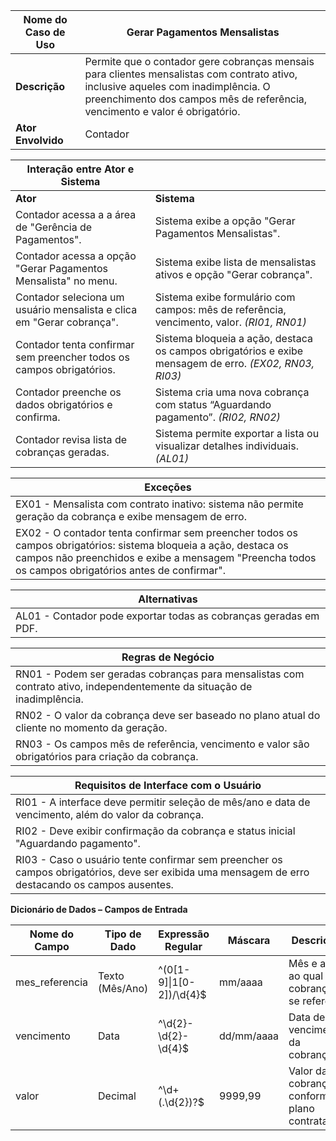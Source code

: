 | **Nome do Caso de Uso**       | Gerar Pagamentos Mensalistas |
|------------------------------|----------------------------------------|
| **Descrição**                | Permite que o contador gere cobranças mensais para clientes mensalistas com contrato ativo, inclusive aqueles com inadimplência. O preenchimento dos campos mês de referência, vencimento e valor é obrigatório. |
| **Ator Envolvido**           | Contador |

| **Interação entre Ator e Sistema**       |                                                    |
|------------------------------------------|----------------------------------------------------|
| **Ator**                                 | **Sistema**                                        |
| Contador acessa a a área de "Gerência de Pagamentos". | Sistema exibe a opção "Gerar Pagamentos Mensalistas". |
| Contador acessa a opção "Gerar Pagamentos Mensalista" no menu. | Sistema exibe lista de mensalistas ativos e opção "Gerar cobrança". |
| Contador seleciona um usuário mensalista e clica em "Gerar cobrança". | Sistema exibe formulário com campos: mês de referência, vencimento, valor. *(RI01, RN01)* |
| Contador tenta confirmar sem preencher todos os campos obrigatórios. | Sistema bloqueia a ação, destaca os campos obrigatórios e exibe mensagem de erro. *(EX02, RN03, RI03)* |
| Contador preenche os dados obrigatórios e confirma. | Sistema cria uma nova cobrança com status “Aguardando pagamento”. *(RI02, RN02)* |
| Contador revisa lista de cobranças geradas. | Sistema permite exportar a lista ou visualizar detalhes individuais. *(AL01)* |

| **Exceções** |
|-------------|
| EX01 - Mensalista com contrato inativo: sistema não permite geração da cobrança e exibe mensagem de erro. |
| EX02 - O contador tenta confirmar sem preencher todos os campos obrigatórios: sistema bloqueia a ação, destaca os campos não preenchidos e exibe a mensagem "Preencha todos os campos obrigatórios antes de confirmar". |

| **Alternativas** |
|------------------|
| AL01 - Contador pode exportar todas as cobranças geradas em PDF. |

| **Regras de Negócio** |
|-----------------------|
| RN01 - Podem ser geradas cobranças para mensalistas com contrato ativo, independentemente da situação de inadimplência. |
| RN02 - O valor da cobrança deve ser baseado no plano atual do cliente no momento da geração. |
| RN03 - Os campos mês de referência, vencimento e valor são obrigatórios para criação da cobrança. |

| **Requisitos de Interface com o Usuário** |
|-------------------------------------------|
| RI01 - A interface deve permitir seleção de mês/ano e data de vencimento, além do valor da cobrança. |
| RI02 - Deve exibir confirmação da cobrança e status inicial "Aguardando pagamento". |
| RI03 - Caso o usuário tente confirmar sem preencher os campos obrigatórios, deve ser exibida uma mensagem de erro destacando os campos ausentes. |

**Dicionário de Dados – Campos de Entrada**

| Nome do Campo          | Tipo de Dado     | Expressão Regular               | Máscara           | Descrição                                                      | Obrigatório | Único | Default                       |
|------------------------|------------------|---------------------------------|-------------------|----------------------------------------------------------------|-------------|-------|-------------------------------|
| mes_referencia         | Texto (Mês/Ano)  | ^(0[1-9]\|1[0-2])\/\d{4}$       | mm/aaaa           | Mês e ano ao qual a cobrança se refere.                        | Sim         | Não   | -                             |
| vencimento             | Data             | ^\d{2}-\d{2}-\d{4}$             | dd/mm/aaaa        | Data de vencimento da cobrança.                                | Sim         | Não   | -                             |
| valor                  | Decimal          | ^\d+(\.\d{2})?$                 | 9999,99           | Valor da cobrança conforme o plano contratado.                 | Sim         | Não   | Definido pelo plano           |
